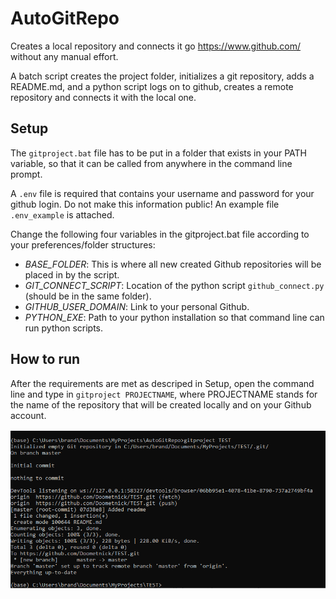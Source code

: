 # AutoGitRepo

Creates a local repository and connects it go https://www.github.com/ without any manual effort.

A batch script creates the project folder, initializes a git repository, adds a README.md, and a python script logs on to github, creates a remote repository and connects it with the local one.


## Setup
The ``gitproject.bat`` file has to be put in a folder that exists in your PATH variable, so that it can be called from anywhere in the command line prompt.

A ``.env`` file is required that contains your username and password for your github login. Do not make this information public! An example file ``.env_example`` is attached.

Change the following four variables in the gitproject.bat file according to your preferences/folder structures:
- _BASE_FOLDER_: This is where all new created Github repositories will be placed in by the script.
- _GIT_CONNECT_SCRIPT_: Location of the python script ``github_connect.py`` (should be in the same folder).
- _GITHUB_USER_DOMAIN_: Link to your personal Github.
- _PYTHON_EXE_: Path to your python installation so that command line can run python scripts.


## How to run
After the requirements are met as descriped in Setup, open the command line and type in ``gitproject PROJECTNAME``, where PROJECTNAME stands for the name of the repository that will be created locally and on your Github account.

![Screenshot](https://github.com/Doometnick/AutoGitRepo/blob/master/img/gitproject.PNG)
